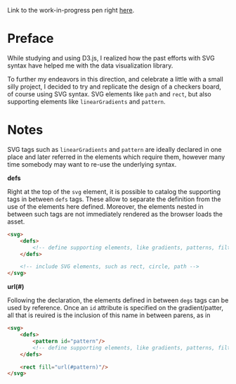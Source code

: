 Link to the work-in-progress pen right [here](https://codepen.io/borntofrappe/full/pKBwvG).

# Preface 

While studying and using D3.js, I realized how the past efforts with SVG syntax have helped me with the data visualization library.

To further my endeavors in this direction, and celebrate a little with a small silly project, I decided to try and replicate the design of a checkers board, of course using SVG syntax. SVG elements like `path` and `rect`, but also supporting elements like `linearGradients` and `pattern`.

# Notes

SVG tags such as `linearGradients` and `pattern` are ideally declared in one place and later referred in the elements which require them, however many time somebody may want to re-use the underlying syntax.

**defs**

Right at the top of the `svg` element, it is possible to catalog the supporting tags in between `defs` tags. These allow to separate the definition from the use of the elements here defined. Moreover, the elements nested in between such tags are not immediately rendered as the browser loads the asset.

```HTML
<svg>
    <defs>
        <!-- define supporting elements, like gradients, patterns, filters -->
    </defs>

    <!-- include SVG elements, such as rect, circle, path -->
</svg>
```

**url(#)**

Following the declaration, the elements defined in between `degs` tags can be used by reference. Once an `id` attribute is specified on the gradient/patter, all that is reuired is the inclusion of this name in between parens, as in

```HTML
<svg>
    <defs>
        <pattern id="pattern"/>
        <!-- define supporting elements, like gradients, patterns, filters -->
    </defs>

    <rect fill="url(#pattern)"/>
</svg>
```